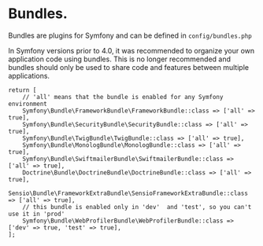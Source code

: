# Bundles.
Bundles are plugins for Symfony and can be defined in `config/bundles.php`

In Symfony versions prior to 4.0, it was recommended to organize your own application code using bundles. This is no longer recommended and bundles should only be used to share code and features between multiple applications.


```
return [
    // 'all' means that the bundle is enabled for any Symfony environment
    Symfony\Bundle\FrameworkBundle\FrameworkBundle::class => ['all' => true],
    Symfony\Bundle\SecurityBundle\SecurityBundle::class => ['all' => true],
    Symfony\Bundle\TwigBundle\TwigBundle::class => ['all' => true],
    Symfony\Bundle\MonologBundle\MonologBundle::class => ['all' => true],
    Symfony\Bundle\SwiftmailerBundle\SwiftmailerBundle::class => ['all' => true],
    Doctrine\Bundle\DoctrineBundle\DoctrineBundle::class => ['all' => true],
    Sensio\Bundle\FrameworkExtraBundle\SensioFrameworkExtraBundle::class => ['all' => true],
    // this bundle is enabled only in 'dev'  and 'test', so you can't use it in 'prod'
    Symfony\Bundle\WebProfilerBundle\WebProfilerBundle::class => ['dev' => true, 'test' => true],
];
```
